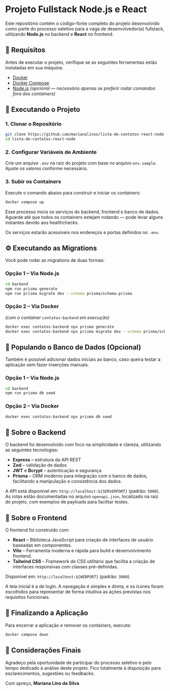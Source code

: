# Projeto Fullstack Node.js e React

Este repositório contém o código-fonte completo do projeto desenvolvido como parte do processo seletivo para a vaga de desenvolvedor(a) fullstack, utilizando **Node.js** no backend e **React** no frontend.

## 🧰 Requisitos

Antes de executar o projeto, verifique se as seguintes ferramentas estão instaladas em sua máquina:

* [Docker](https://docs.docker.com/engine/install/)
* [Docker Compose](https://docs.docker.com/compose/install/)
* [Node.js](https://nodejs.org/en/download) *(opcional — necessário apenas se preferir rodar comandos fora dos containers)*

## 🚀 Executando o Projeto

### 1. Clonar o Repositório

```bash
git clone https://github.com/marianalinos/lista-de-contatos-react-node
cd lista-de-contatos-react-node
```

### 2. Configurar Variáveis de Ambiente

Crie um arquivo `.env` na raiz do projeto com base no arquivo `env.sample`. Ajuste os valores conforme necessário.

### 3. Subir os Containers

Execute o comando abaixo para construir e iniciar os containers:

```bash
docker compose up
```

Esse processo inicia os serviços do backend, frontend e banco de dados. Aguarde até que todos os containers estejam rodando — pode levar alguns instantes devido aos healthchecks.

Os serviços estarão acessíveis nos endereços e portas definidos no `.env`.

## ⚙️ Executando as Migrations

Você pode rodar as migrations de duas formas:

### Opção 1 – Via Node.js

```bash
cd backend
npm run prisma generate
npm run prisma migrate dev --schema prisma/schema.prisma
```

### Opção 2 – Via Docker

*(com o container `contatos-backend` em execução)*

```bash
docker exec contatos-backend npx prisma generate
docker exec contatos-backend npx prisma migrate dev --schema prisma/schema.prisma
```

## 🌱 Populando o Banco de Dados (Opcional)

Também é possível adicionar dados iniciais ao banco, caso queira testar a aplicação sem fazer inserções manuais.

### Opção 1 – Via Node.js

```bash
cd backend
npm run prisma db seed
```

### Opção 2 – Via Docker

```bash
docker exec contatos-backend npx prisma db seed
```

## 🧩 Sobre o Backend

O backend foi desenvolvido com foco na simplicidade e clareza, utilizando as seguintes tecnologias:

* **Express** – estrutura da API REST
* **Zod** – validação de dados
* **JWT** e **Bcrypt** – autenticação e segurança
* **Prisma** – ORM moderno para integração com o banco de dados, facilitando a manipulação e consistência dos dados.

A API está disponível em: `http://localhost:${SERVERPORT}` (padrão: `5000`).
As rotas estão documentadas no arquivo `openapi.json`, localizado na raiz do projeto, com exemplos de payloads para facilitar testes.

## 🎨 Sobre o Frontend

O frontend foi construído com:

* **React** – Biblioteca JavaScript para criação de interfaces de usuário baseadas em componentes.
* **Vite** – Ferramenta moderna e rápida para build e desenvolvimento frontend.
* **Tailwind CSS** – Framework de CSS utilitário que facilita a criação de interfaces responsivas com classes pré-definidas.

Disponível em: `http://localhost:${WEBPORT}` (padrão: `3000`).

A tela inicial é a de login. A navegação é simples e direta, e os ícones foram escolhidos para representar de forma intuitiva as ações previstas nos requisitos funcionais.

## 🛑 Finalizando a Aplicação

Para encerrar a aplicação e remover os containers, execute:

```bash
docker compose down
```

## 🤝 Considerações Finais

Agradeço pela oportunidade de participar do processo seletivo e pelo tempo dedicado à análise deste projeto.
Fico totalmente à disposição para esclarecimentos, sugestões ou feedbacks.

Com apreço,
**Mariana Lino da Silva**
